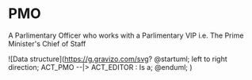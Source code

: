# PMO 

A Parlimentary Officer who works with a Parlimentary VIP i.e. The Prime Minister's Chief of Staff

![Data structure](https://g.gravizo.com/svg?
@startuml;
left to right direction;
ACT_PMO --|> ACT_EDITOR  : Is a;
@enduml;
)

